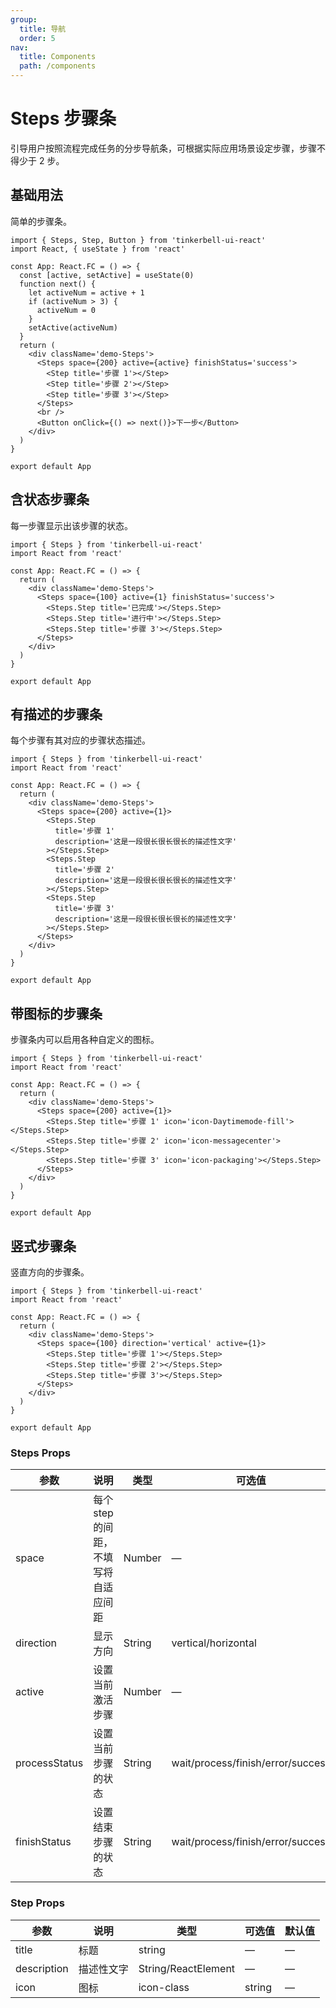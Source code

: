 ```yaml
---
group:
  title: 导航
  order: 5
nav:
  title: Components
  path: /components
---
```


# Steps 步骤条

引导用户按照流程完成任务的分步导航条，可根据实际应用场景设定步骤，步骤不得少于 2 步。

## 基础用法

简单的步骤条。

```tsx
import { Steps, Step, Button } from 'tinkerbell-ui-react'
import React, { useState } from 'react'

const App: React.FC = () => {
  const [active, setActive] = useState(0)
  function next() {
    let activeNum = active + 1
    if (activeNum > 3) {
      activeNum = 0
    }
    setActive(activeNum)
  }
  return (
    <div className='demo-Steps'>
      <Steps space={200} active={active} finishStatus='success'>
        <Step title='步骤 1'></Step>
        <Step title='步骤 2'></Step>
        <Step title='步骤 3'></Step>
      </Steps>
      <br />
      <Button onClick={() => next()}>下一步</Button>
    </div>
  )
}

export default App
```

## 含状态步骤条

每一步骤显示出该步骤的状态。

```tsx
import { Steps } from 'tinkerbell-ui-react'
import React from 'react'

const App: React.FC = () => {
  return (
    <div className='demo-Steps'>
      <Steps space={100} active={1} finishStatus='success'>
        <Steps.Step title='已完成'></Steps.Step>
        <Steps.Step title='进行中'></Steps.Step>
        <Steps.Step title='步骤 3'></Steps.Step>
      </Steps>
    </div>
  )
}

export default App
```

## 有描述的步骤条

每个步骤有其对应的步骤状态描述。

```tsx
import { Steps } from 'tinkerbell-ui-react'
import React from 'react'

const App: React.FC = () => {
  return (
    <div className='demo-Steps'>
      <Steps space={200} active={1}>
        <Steps.Step
          title='步骤 1'
          description='这是一段很长很长很长的描述性文字'
        ></Steps.Step>
        <Steps.Step
          title='步骤 2'
          description='这是一段很长很长很长的描述性文字'
        ></Steps.Step>
        <Steps.Step
          title='步骤 3'
          description='这是一段很长很长很长的描述性文字'
        ></Steps.Step>
      </Steps>
    </div>
  )
}

export default App
```

## 带图标的步骤条

步骤条内可以启用各种自定义的图标。

```tsx
import { Steps } from 'tinkerbell-ui-react'
import React from 'react'

const App: React.FC = () => {
  return (
    <div className='demo-Steps'>
      <Steps space={200} active={1}>
        <Steps.Step title='步骤 1' icon='icon-Daytimemode-fill'></Steps.Step>
        <Steps.Step title='步骤 2' icon='icon-messagecenter'></Steps.Step>
        <Steps.Step title='步骤 3' icon='icon-packaging'></Steps.Step>
      </Steps>
    </div>
  )
}

export default App
```

## 竖式步骤条

竖直方向的步骤条。

```tsx
import { Steps } from 'tinkerbell-ui-react'
import React from 'react'

const App: React.FC = () => {
  return (
    <div className='demo-Steps'>
      <Steps space={100} direction='vertical' active={1}>
        <Steps.Step title='步骤 1'></Steps.Step>
        <Steps.Step title='步骤 2'></Steps.Step>
        <Steps.Step title='步骤 3'></Steps.Step>
      </Steps>
    </div>
  )
}

export default App
```

### Steps Props

| 参数          | 说明                                 | 类型   | 可选值                            | 默认值     |
| ------------- | ------------------------------------ | ------ | --------------------------------- | ---------- |
| space         | 每个 step 的间距，不填写将自适应间距 | Number | —                                 | —          |
| direction     | 显示方向                             | String | vertical/horizontal               | horizontal |
| active        | 设置当前激活步骤                     | Number | —                                 | 0          |
| processStatus | 设置当前步骤的状态                   | String | wait/process/finish/error/success | process    |
| finishStatus  | 设置结束步骤的状态                   | String | wait/process/finish/error/success | finish     |

### Step Props

| 参数        | 说明       | 类型                | 可选值 | 默认值 |
| ----------- | ---------- | ------------------- | ------ | ------ |
| title       | 标题       | string              | —      | —      |
| description | 描述性文字 | String/ReactElement | —      | —      |
| icon        | 图标       | icon-class          | string | —      |
